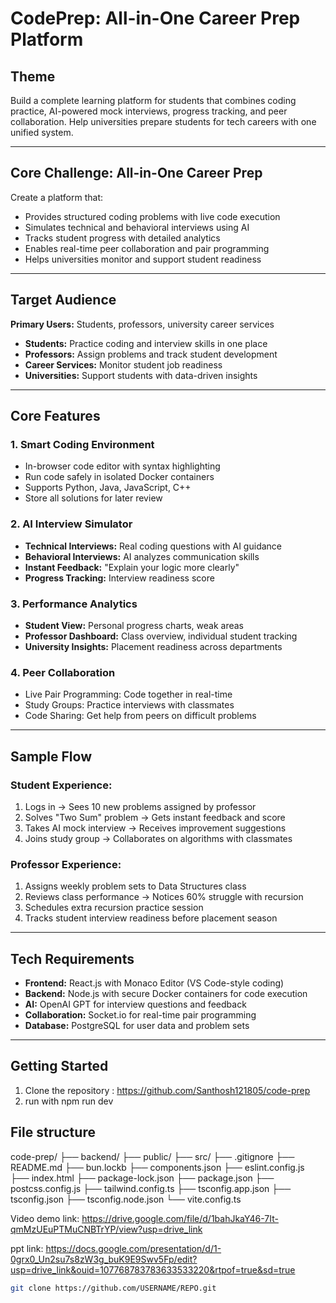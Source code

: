 # CodePrep: All-in-One Career Prep Platform

## Theme
Build a complete learning platform for students that combines coding practice, AI-powered mock interviews, progress tracking, and peer collaboration. Help universities prepare students for tech careers with one unified system.

---

## Core Challenge: All-in-One Career Prep
Create a platform that:
- Provides structured coding problems with live code execution
- Simulates technical and behavioral interviews using AI
- Tracks student progress with detailed analytics
- Enables real-time peer collaboration and pair programming
- Helps universities monitor and support student readiness

---

## Target Audience
**Primary Users:** Students, professors, university career services  

- **Students:** Practice coding and interview skills in one place  
- **Professors:** Assign problems and track student development  
- **Career Services:** Monitor student job readiness  
- **Universities:** Support students with data-driven insights  

---

## Core Features

### 1. Smart Coding Environment
- In-browser code editor with syntax highlighting  
- Run code safely in isolated Docker containers  
- Supports Python, Java, JavaScript, C++  
- Store all solutions for later review  

### 2. AI Interview Simulator
- **Technical Interviews:** Real coding questions with AI guidance  
- **Behavioral Interviews:** AI analyzes communication skills  
- **Instant Feedback:** "Explain your logic more clearly"  
- **Progress Tracking:** Interview readiness score  

### 3. Performance Analytics
- **Student View:** Personal progress charts, weak areas  
- **Professor Dashboard:** Class overview, individual student tracking  
- **University Insights:** Placement readiness across departments  

### 4. Peer Collaboration
- Live Pair Programming: Code together in real-time  
- Study Groups: Practice interviews with classmates  
- Code Sharing: Get help from peers on difficult problems  

---

## Sample Flow

### Student Experience:
1. Logs in → Sees 10 new problems assigned by professor  
2. Solves "Two Sum" problem → Gets instant feedback and score  
3. Takes AI mock interview → Receives improvement suggestions  
4. Joins study group → Collaborates on algorithms with classmates  

### Professor Experience:
1. Assigns weekly problem sets to Data Structures class  
2. Reviews class performance → Notices 60% struggle with recursion  
3. Schedules extra recursion practice session  
4. Tracks student interview readiness before placement season  

---

## Tech Requirements
- **Frontend:** React.js with Monaco Editor (VS Code-style coding)  
- **Backend:** Node.js with secure Docker containers for code execution  
- **AI:** OpenAI GPT for interview questions and feedback  
- **Collaboration:** Socket.io for real-time pair programming  
- **Database:** PostgreSQL for user data and problem sets  

---

## Getting Started
1. Clone the repository : https://github.com/Santhosh121805/code-prep
2. run with npm run dev

## File structure

code-prep/
├── backend/
├── public/
├── src/
├── .gitignore
├── README.md
├── bun.lockb
├── components.json
├── eslint.config.js
├── index.html
├── package-lock.json
├── package.json
├── postcss.config.js
├── tailwind.config.ts
├── tsconfig.app.json
├── tsconfig.json
├── tsconfig.node.json
└── vite.config.ts

Video demo link:
https://drive.google.com/file/d/1bahJkaY46-7It-qmMzUEuPTMuCNBTrYP/view?usp=drive_link

ppt link:
https://docs.google.com/presentation/d/1-0grx0_Un2su7s8zW3g_buK9E9Swv5Fp/edit?usp=drive_link&ouid=107768783783633533220&rtpof=true&sd=true

   
```bash
git clone https://github.com/USERNAME/REPO.git
